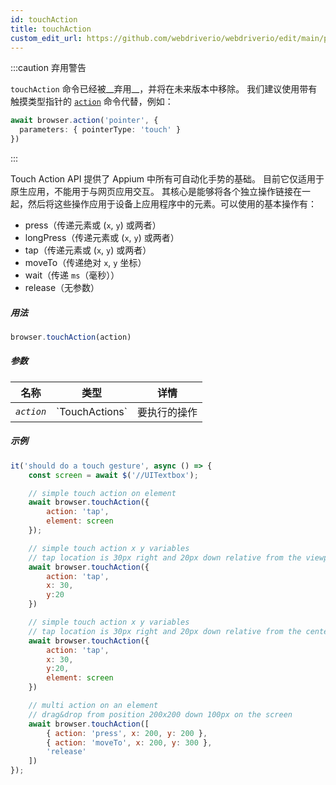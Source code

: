 ```yaml
---
id: touchAction
title: touchAction
custom_edit_url: https://github.com/webdriverio/webdriverio/edit/main/packages/webdriverio/src/commands/browser/touchAction.ts
---
```


:::caution 弃用警告

`touchAction` 命令已经被__弃用__，并将在未来版本中移除。
我们建议使用带有触摸类型指针的 [`action`](/docs/api/browser/action) 命令代替，例如：

```ts
await browser.action('pointer', {
  parameters: { pointerType: 'touch' }
})
```

:::

Touch Action API 提供了 Appium 中所有可自动化手势的基础。
目前它仅适用于原生应用，不能用于与网页应用交互。
其核心是能够将各个独立操作链接在一起，然后将这些操作应用于设备上应用程序中的元素。可以使用的基本操作有：

- press（传递元素或 (`x`, `y`) 或两者）
- longPress（传递元素或 (`x`, `y`) 或两者）
- tap（传递元素或 (`x`, `y`) 或两者）
- moveTo（传递绝对 `x`, `y` 坐标）
- wait（传递 `ms`（毫秒））
- release（无参数）

##### 用法

```js
browser.touchAction(action)
```

##### 参数

<table>
  <thead>
    <tr>
      <th>名称</th><th>类型</th><th>详情</th>
    </tr>
  </thead>
  <tbody>
    <tr>
      <td><code><var>action</var></code></td>
      <td>`TouchActions`</td>
      <td>要执行的操作</td>
    </tr>
  </tbody>
</table>

##### 示例

```js title="touchAction.js"
it('should do a touch gesture', async () => {
    const screen = await $('//UITextbox');

    // simple touch action on element
    await browser.touchAction({
        action: 'tap',
        element: screen
    });

    // simple touch action x y variables
    // tap location is 30px right and 20px down relative from the viewport
    await browser.touchAction({
        action: 'tap',
        x: 30,
        y:20
    })

    // simple touch action x y variables
    // tap location is 30px right and 20px down relative from the center of the element
    await browser.touchAction({
        action: 'tap',
        x: 30,
        y:20,
        element: screen
    })

    // multi action on an element
    // drag&drop from position 200x200 down 100px on the screen
    await browser.touchAction([
        { action: 'press', x: 200, y: 200 },
        { action: 'moveTo', x: 200, y: 300 },
        'release'
    ])
});
```